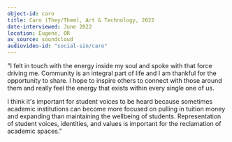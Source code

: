```yaml
---
object-id: caro
title: Caro (They/Them), Art & Technology, 2022
date-interviewed: June 2022
location: Eugene, OR
av_source: soundcloud
audiovideo-id: "social-sin/caro"
---
```


"I felt in touch with the energy inside my soul and spoke with that force driving me. Community is an integral part of life and I am thankful for the opportunity to share. I hope to inspire others to connect with those around them and really feel the energy that exists within every single one of us.

I think it's important for student voices to be heard because sometimes academic institutions can become more focused on pulling in tuition money and expanding than maintaining the wellbeing of students. Representation of student voices, identities, and values is important for the reclamation of academic spaces."
